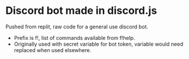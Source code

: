 # Discord bot made in discord.js

Pushed from replit, raw code for a general use discord bot.
* Prefix is f!, list of commands available from f!help.
* Originally used with secret variable for bot token, variable would need replaced when used elsewhere.
